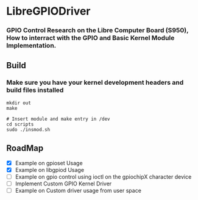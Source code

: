 # LibreGPIODriver

### GPIO Control Research on the Libre Computer Board (S950), How to interract with the GPIO and Basic Kernel Module Implementation.

## Build
### Make sure you have your kernel development headers and build files installed
```
mkdir out
make

# Insert module and make entry in /dev
cd scripts
sudo ./insmod.sh
```

## RoadMap
- [X] Example on gpioset Usage
- [X] Example on libgpiod Usage
- [ ] Example on gpio control using ioctl on the gpiochipX character device
- [ ] Implement Custom GPIO Kernel Driver
- [ ] Example on Custom driver usage from user space